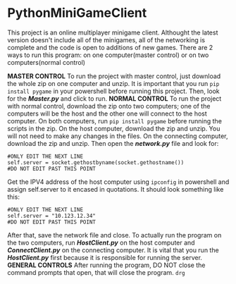 # PythonMiniGameClient
This project is an online multiplayer minigame client. 
Althought the latest version doesn't include all of the minigames, all of the networking is complete and the code is open to additions of new games. 
There are 2 ways to run this program: on one computer(master control) or on two computers(normal control)

**MASTER CONTROL**
To run the project with master control, just download the whole zip on one computer and unzip. It is important that you run ```pip install pygame``` in your powershell before running this project. Then, look for the ***Master.py*** and click to run. 
**NORMAL CONTROL**
To run the project with normal control, download the zip onto two computers; one of the computers will be the host and the other one will connect to the host computer. On both computers, run ```pip install pygame``` before running the scripts in the zip. On the host computer, download the zip and unzip. You will not need to make any changes in the files. On the connecting computer, download the zip and unzip. Then open the ***network.py*** file and look for:
```
#ONLY EDIT THE NEXT LINE
self.server = socket.gethostbyname(socket.gethostname())
#DO NOT EDIT PAST THIS POINT
```
Get the IPV4 address of the host computer using ```ipconfig``` in powershell and assign self.server to it encased in quotations. It should look something like this:
```
#ONLY EDIT THE NEXT LINE
self.server = "10.123.12.34"
#DO NOT EDIT PAST THIS POINT
```
After that, save the network file and close.
To actually run the program on the two computers, run ***HostClient.py*** on the host computer and ***ConnectClient.py*** on the connecting computer. It is vital that you run the ***HostClient.py*** first because it is responsible for running the server. 
**GENERAL CONTROLS**
After running the program, DO NOT close the command prompts that open, that will close the program. 
```drg```
